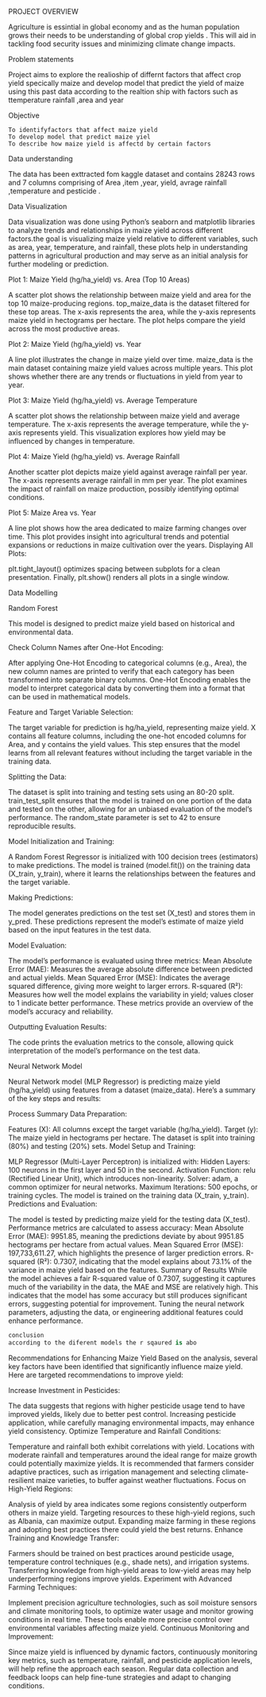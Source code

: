 PROJECT OVERVIEW

Agriculture is essintial in global economy and as the human population grows  their needs to be understanding of global crop yields . This will aid in tackling food security issues and minimizing climate change impacts. 
   

 Problem statements 
 
Project aims to  explore the realioship of differnt factors that affect crop yield specically maize and develop model that predict the yield of maize using this past data according to the realtion ship with factors such as ttemperature rainfall ,area and year 


 Objective

 
    To identifyfactors that affect maize yield
    To develop model that predict maize yiel
    To describe how maize yield is affectd by certain factors


Data understanding

The data has been  exttracted fom kaggle dataset and contains 28243 rows and 7 columns comprising of Area ,item ,year, yield, avrage rainfall ,temperature and pesticide .

Data  Visualization


Data visualization was done using Python’s seaborn and matplotlib libraries to analyze trends and relationships in maize yield across different factors.the  goal is visualizing maize yield relative to different variables, such as area, year, temperature, and rainfall, these plots help in understanding patterns in agricultural production and may serve as an initial analysis for further modeling or prediction.

Plot 1: Maize Yield (hg/ha_yield) vs. Area (Top 10 Areas)

A scatter plot shows the relationship between maize yield and area for the top 10 maize-producing regions.
top_maize_data is the dataset filtered for these top areas.
The x-axis represents the area, while the y-axis represents maize yield in hectograms per hectare.
The plot helps compare the yield across the most productive areas.

Plot 2: Maize Yield (hg/ha_yield) vs. Year

A line plot illustrates the change in maize yield over time.
maize_data is the main dataset containing maize yield values across multiple years.
This plot shows whether there are any trends or fluctuations in yield from year to year.

Plot 3: Maize Yield (hg/ha_yield) vs. Average Temperature

A scatter plot shows the relationship between maize yield and average temperature.
The x-axis represents the average temperature, while the y-axis represents yield.
This visualization explores how yield may be influenced by changes in temperature.


Plot 4: Maize Yield (hg/ha_yield) vs. Average Rainfall

Another scatter plot depicts maize yield against average rainfall per year.
The x-axis represents average rainfall in mm per year.
The plot examines the impact of rainfall on maize production, possibly identifying optimal conditions.

Plot 5: Maize Area vs. Year

A line plot shows how the area dedicated to maize farming changes over time.
This plot provides insight into agricultural trends and potential expansions or reductions in maize cultivation over the years.
Displaying All Plots:

plt.tight_layout() optimizes spacing between subplots for a clean presentation.
Finally, plt.show() renders all plots in a single window.

Data Modelling

Random Forest

This model is designed to predict maize yield based on historical and environmental data.

Check Column Names after One-Hot Encoding:


After applying One-Hot Encoding to categorical columns (e.g., Area), the new column names are printed to verify that each category has been transformed into separate binary columns.
One-Hot Encoding enables the model to interpret categorical data by converting them into a format that can be used in mathematical models.

Feature and Target Variable Selection:

The target variable for prediction is hg/ha_yield, representing maize yield.
X contains all feature columns, including the one-hot encoded columns for Area, and y contains the yield values.
This step ensures that the model learns from all relevant features without including the target variable in the training data.

Splitting the Data:

The dataset is split into training and testing sets using an 80-20 split.
train_test_split ensures that the model is trained on one portion of the data and tested on the other, allowing for an unbiased evaluation of the model’s performance.
The random_state parameter is set to 42 to ensure reproducible results.

Model Initialization and Training:

A Random Forest Regressor is initialized with 100 decision trees (estimators) to make predictions.
The model is trained (model.fit()) on the training data (X_train, y_train), where it learns the relationships between the features and the target variable.

Making Predictions:

The model generates predictions on the test set (X_test) and stores them in y_pred.
These predictions represent the model’s estimate of maize yield based on the input features in the test data.

Model Evaluation:

The model’s performance is evaluated using three metrics:
Mean Absolute Error (MAE): Measures the average absolute difference between predicted and actual yields.
Mean Squared Error (MSE): Indicates the average squared difference, giving more weight to larger errors.
R-squared (R²): Measures how well the model explains the variability in yield; values closer to 1 indicate better performance.
These metrics provide an overview of the model’s accuracy and reliability.

Outputting Evaluation Results:

The code prints the evaluation metrics to the console, allowing quick interpretation of the model’s performance on the test data.

 Neural Network Model
 
 Neural Network model (MLP Regressor) is predicting  maize yield (hg/ha_yield) using features from a dataset (maize_data). Here’s a summary of the key steps and results:

Process Summary
Data Preparation:

Features (X): All columns except the target variable (hg/ha_yield).
Target (y): The maize yield in hectograms per hectare.
The dataset is split into training (80%) and testing (20%) sets.
Model Setup and Training:

MLP Regressor (Multi-Layer Perceptron) is initialized with:
Hidden Layers: 100 neurons in the first layer and 50 in the second.
Activation Function: relu (Rectified Linear Unit), which introduces non-linearity.
Solver: adam, a common optimizer for neural networks.
Maximum Iterations: 500 epochs, or training cycles.
The model is trained on the training data (X_train, y_train).
Predictions and Evaluation:

The model is tested by predicting maize yield for the testing data (X_test).
Performance metrics are calculated to assess accuracy:
Mean Absolute Error (MAE): 9951.85, meaning the predictions deviate by about 9951.85 hectograms per hectare from actual values.
Mean Squared Error (MSE): 197,733,611.27, which highlights the presence of larger prediction errors.
R-squared (R²): 0.7307, indicating that the model explains about 73.1% of the variance in maize yield based on the features.
Summary of Results
While the model achieves a fair R-squared value of 0.7307, suggesting it captures much of the variability in the data, the MAE and MSE are relatively high. This indicates that the model has some accuracy but still produces significant errors, suggesting potential for improvement. Tuning the neural network parameters, adjusting the data, or engineering additional features could enhance performance.


```python
conclusion 
according to the diferent models the r sqaured is abo
```
Recommendations for Enhancing Maize Yield
Based on the analysis, several key factors have been identified that significantly influence maize yield. Here are targeted recommendations to improve yield:

Increase Investment in Pesticides:

The data suggests that regions with higher pesticide usage tend to have improved yields, likely due to better pest control. Increasing pesticide application, while carefully managing environmental impacts, may enhance yield consistency.
Optimize Temperature and Rainfall Conditions:

Temperature and rainfall both exhibit correlations with yield. Locations with moderate rainfall and temperatures around the ideal range for maize growth could potentially maximize yields. It is recommended that farmers consider adaptive practices, such as irrigation management and selecting climate-resilient maize varieties, to buffer against weather fluctuations.
Focus on High-Yield Regions:

Analysis of yield by area indicates some regions consistently outperform others in maize yield. Targeting resources to these high-yield regions, such as Albania, can maximize output. Expanding maize farming in these regions and adopting best practices there could yield the best returns.
Enhance Training and Knowledge Transfer:

Farmers should be trained on best practices around pesticide usage, temperature control techniques (e.g., shade nets), and irrigation systems. Transferring knowledge from high-yield areas to low-yield areas may help underperforming regions improve yields.
Experiment with Advanced Farming Techniques:

Implement precision agriculture technologies, such as soil moisture sensors and climate monitoring tools, to optimize water usage and monitor growing conditions in real time. These tools enable more precise control over environmental variables affecting maize yield.
Continuous Monitoring and Improvement:

Since maize yield is influenced by dynamic factors, continuously monitoring key metrics, such as temperature, rainfall, and pesticide application levels, will help refine the approach each season. Regular data collection and feedback loops can help fine-tune strategies and adapt to changing conditions.
